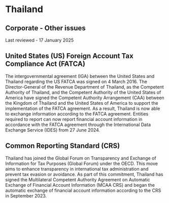 # Thailand
## Corporate - Other issues
Last reviewed - 17 January 2025
## United States (US) Foreign Account Tax Compliance Act (FATCA)
The intergovernmental agreement (IGA) between the United States and Thailand regarding the US FATCA was signed on 4 March 2016.
The Director-General of the Revenue Department of Thailand, as the Competent Authority of Thailand, and the Competent Authority of the United States of America have signed the Competent Authority Arrangement (CAA) between the Kingdom of Thailand and the United States of America to support the implementation of the FATCA agreement. As a result, Thailand is now able to exchange information according to the FATCA agreement. Entities required to report can now report financial account information in accordance with the FATCA agreement through the International Data Exchange Service (IDES) from 27 June 2024.
## Common Reporting Standard (CRS)
Thailand has joined the Global Forum on Transparency and Exchange of Information for Tax Purposes (Global Forum) under the OECD. This move aims to enhance transparency in international tax administration and prevent tax evasion or avoidance.
As part of this commitment, Thailand has signed the Multilateral Competent Authority Agreement on Automatic Exchange of Financial Account Information (MCAA CRS) and began the automatic exchange of financial account information according to the CRS in September 2023.
